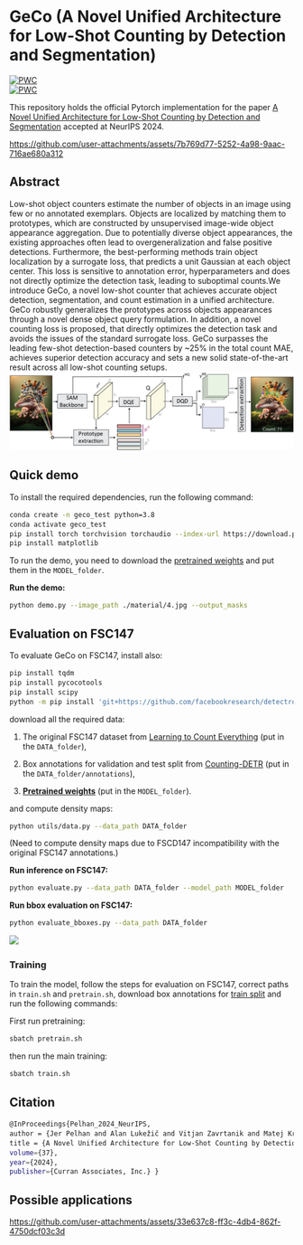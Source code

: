 # GeCo (A Novel Unified Architecture for Low-Shot Counting by Detection and Segmentation)


 	
[![PWC](https://img.shields.io/endpoint.svg?url=https://paperswithcode.com/badge/a-novel-unified-architecture-for-low-shot/few-shot-object-counting-and-detection-on)](https://paperswithcode.com/sota/few-shot-object-counting-and-detection-on?p=a-novel-unified-architecture-for-low-shot)  	
[![PWC](https://img.shields.io/endpoint.svg?url=https://paperswithcode.com/badge/a-novel-unified-architecture-for-low-shot/object-counting-on-fsc147)](https://paperswithcode.com/sota/object-counting-on-fsc147?p=a-novel-unified-architecture-for-low-shot)



This repository holds the official Pytorch implementation for the paper [A Novel Unified Architecture for Low-Shot Counting by Detection and Segmentation](https://arxiv.org/pdf/2409.18686) accepted at NeurIPS 2024.


https://github.com/user-attachments/assets/7b769d77-5252-4a98-9aac-716ae680a312



## Abstract
Low-shot object counters estimate the number of objects in an image using few or no annotated exemplars. Objects are localized by matching them to prototypes, which are constructed by unsupervised image-wide object appearance aggregation. Due to potentially diverse object appearances, the existing approaches often lead to overgeneralization and false positive detections. 
Furthermore, the best-performing methods train object localization by a surrogate loss, that predicts a unit Gaussian at each object center. This loss is sensitive to annotation error, hyperparameters and does not directly optimize the detection task, leading to suboptimal counts.We introduce GeCo, a novel low-shot counter that achieves accurate object detection, segmentation, and count estimation in a unified architecture. GeCo robustly generalizes the prototypes across objects appearances through a novel dense object query formulation. In addition, a novel counting loss is proposed, that directly optimizes the detection task and avoids the issues of the standard surrogate loss. GeCo surpasses the leading few-shot detection-based counters by ~25\% in the total count MAE, achieves superior detection accuracy and sets a new solid state-of-the-art result across all low-shot counting setups. 
![](material/architecture.jpg)


## Quick demo

To install the required dependencies, run the following command:

```bash
conda create -n geco_test python=3.8
conda activate geco_test
pip install torch torchvision torchaudio --index-url https://download.pytorch.org/whl/cu118
pip install matplotlib
```

To run the demo, you need to download the [pretrained weights](https://drive.google.com/file/d/1wjOF9MWkrVJVo5uG3gVqZEW9pwRq_aIk/view?usp=sharing) and put them in the `MODEL_folder`.

**Run the demo:**

```bash
python demo.py --image_path ./material/4.jpg --output_masks
```


## Evaluation on FSC147

To evaluate GeCo on FSC147, install also:

```bash 
pip install tqdm
pip install pycocotools
pip install scipy
python -m pip install 'git+https://github.com/facebookresearch/detectron2.git'
```

download all the required data:
1. The original FSC147 dataset from [Learning to Count Everything](https://drive.google.com/file/d/1ymDYrGs9DSRicfZbSCDiOu0ikGDh5k6S/view?usp=sharing) (put in the `DATA_folder`),

2. Box annotations for validation and test split from [Counting-DETR](https://drive.google.com/drive/folders/1Jvr2Bu2cD_yn4W_DjKIW6YjdAiUsw_WA) (put in the `DATA_folder/annotations`),

3. [**Pretrained weights**](https://drive.google.com/file/d/1wjOF9MWkrVJVo5uG3gVqZEW9pwRq_aIk/view?usp=sharing) (put in the `MODEL_folder`).

and compute density maps: 
```bash
python utils/data.py --data_path DATA_folder
```
(Need to compute density maps due to FSCD147 incompatibility with the original FSC147 annotations.)

**Run inference on FSC147:**

```bash
python evaluate.py --data_path DATA_folder --model_path MODEL_folder
```
**Run bbox evaluation on FSC147:**

```bash
python evaluate_bboxes.py --data_path DATA_folder
```

![](material/qualitative.png)

### Training

To train the model, follow the steps for evaluation on FSC147, correct paths in `train.sh` and `pretrain.sh`, download box annotations for [train split](https://drive.google.com/file/d/15_qpEZ7f0ZBrcTmgFnxx71lCdxAGtuTz/view?usp=sharing)  and run the following commands:

First run pretraining:
```bash
sbatch pretrain.sh
```

then run the main training:
```bash
sbatch train.sh
```

## Citation
```bash
@InProceedings{Pelhan_2024_NeurIPS, 
author = {Jer Pelhan and Alan Lukežič and Vitjan Zavrtanik and Matej Kristan},
title = {A Novel Unified Architecture for Low-Shot Counting by Detection and Segmentation}, booktitle = {Advances in Neural Information Processing Systems},
volume={37}, 
year={2024}, 
publisher={Curran Associates, Inc.} }
```

## Possible applications

https://github.com/user-attachments/assets/33e637c8-ff3c-4db4-862f-4750dcf03c3d
